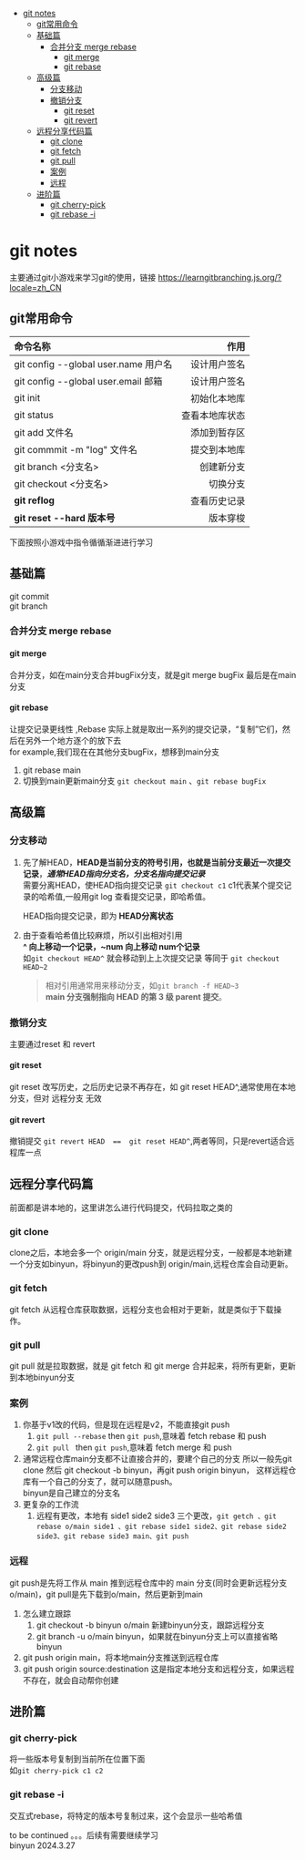 <!-- TOC -->

- [git notes](#git-notes)
  - [git常用命令](#git常用命令)
  - [基础篇](#基础篇)
    - [合并分支 merge rebase](#合并分支-merge-rebase)
      - [git merge](#git-merge)
      - [git rebase](#git-rebase)
  - [高级篇](#高级篇)
    - [分支移动](#分支移动)
    - [撤销分支](#撤销分支)
      - [git reset](#git-reset)
      - [git revert](#git-revert)
  - [远程分享代码篇](#远程分享代码篇)
    - [git clone](#git-clone)
    - [git fetch](#git-fetch)
    - [git pull](#git-pull)
    - [案例](#案例)
    - [远程](#远程)
  - [进阶篇](#进阶篇)
    - [git cherry-pick](#git-cherry-pick)
    - [git rebase -i](#git-rebase--i)

<!-- /TOC -->
# git notes
主要通过git小游戏来学习git的使用，链接 https://learngitbranching.js.org/?locale=zh_CN
## git常用命令
| 命令名称     | 作用| 
|:------------|---------:|
| git config --global user.name 用户名  | 设计用户签名|
| git config --global user.email 邮箱  | 设计用户签名|
| git init  | 初始化本地库|
| git status | 查看本地库状态|
| git add 文件名 | 添加到暂存区|
| git commmit -m "log" 文件名 | 提交到本地库|
| git branch <分支名> | 创建新分支|
| git checkout <分支名> | 切换分支|
| **git reflog** | 查看历史记录|
| **git reset --hard 版本号** | 版本穿梭|

下面按照小游戏中指令循循渐进进行学习
## 基础篇
git commit  
git branch  
### 合并分支 merge rebase
#### git merge
合并分支，如在main分支合并bugFix分支，就是git merge bugFix 最后是在main分支
#### git rebase
让提交记录更线性 ,Rebase 实际上就是取出一系列的提交记录，“复制”它们，然后在另外一个地方逐个的放下去  
for example,我们现在在其他分支bugFix，想移到main分支  
1. git rebase main
2. 切换到main更新main分支 `git checkout main` 、`git rebase bugFix`

## 高级篇
### 分支移动
1. 先了解HEAD，**HEAD是当前分支的符号引用，也就是当前分支最近一次提交记录**，***通常HEAD指向分支名，分支名指向提交记录***  
    需要分离HEAD，使HEAD指向提交记录  `git checkout c1` 
c1代表某个提交记录的哈希值,一般用git log 查看提交记录，即哈希值。  

    HEAD指向提交记录，即为 **HEAD分离状态**

2. 由于查看哈希值比较麻烦，所以引出相对引用  
**^ 向上移动一个记录，~num 向上移动 num个记录**  
如``git checkout HEAD^`` 就会移动到上上次提交记录
等同于 ``git checkout HEAD~2``  

    >相对引用通常用来移动分支，如``git branch -f HEAD~3``  
    >**main 分支强制指向 HEAD 的第 3 级 parent 提交**。
### 撤销分支
主要通过reset 和 revert
#### git reset
git reset 改写历史，之后历史记录不再存在，如 git reset HEAD^,通常使用在本地分支，但对 远程分支 无效
#### git revert
撤销提交 ``git revert HEAD  ==  git reset HEAD^``,两者等同，只是revert适合远程库一点

## 远程分享代码篇
前面都是讲本地的，这里讲怎么进行代码提交，代码拉取之类的
### git clone
clone之后，本地会多一个 origin/main 分支，就是远程分支，一般都是本地新建一个分支如binyun，将binyun的更改push到 origin/main,远程仓库会自动更新。
### git fetch
git fetch 从远程仓库获取数据，远程分支也会相对于更新，就是类似于下载操作。
### git pull
git pull 就是拉取数据，就是 git fetch 和 git merge 合并起来，将所有更新，更新到本地binyun分支
### 案例
1. 你基于v1改的代码，但是现在远程是v2，不能直接git push  
    1. `git pull --rebase` then  `git push`,意味着 fetch rebase 和 push
    2. `git pull ` then  `git push`,意味着 fetch merge 和 push
2. 通常远程仓库main分支都不让直接合并的，要建个自己的分支
    所以一般先git clone 然后 git checkout -b binyun，再git push origin binyun， 这样远程仓库有一个自己的分支了，就可以随意push。  
    binyun是自己建立的分支名
3. 更复杂的工作流  
   1. 远程有更改，本地有 side1 side2 side3 三个更改，`git getch 、git rebase o/main side1 、git rebase side1 side2、git rebase side2 side3、git rebase side3 main、git push` 

### 远程
git push是先将工作从 main 推到远程仓库中的 main 分支(同时会更新远程分支 o/main)，git pull是先下载到o/main，然后更新到main
1. 怎么建立跟踪  
   1. git checkout -b binyun o/main 新建binyun分支，跟踪远程分支
   2. git branch -u o/main binyun，如果就在binyun分支上可以直接省略binyun
2. git push origin main，将本地main分支推送到远程仓库
3. git push origin source:destination  这是指定本地分支和远程分支，如果远程不存在，就会自动帮你创建 

## 进阶篇
### git cherry-pick 
将一些版本号复制到当前所在位置下面  
如``git cherry-pick c1 c2``
### git rebase -i 
交互式rebase，将特定的版本号复制过来，这个会显示一些哈希值


   to be continued 。。。后续有需要继续学习  
   binyun 2024.3.27


















